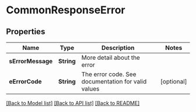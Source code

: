 # CommonResponseError

## Properties
Name | Type | Description | Notes
------------ | ------------- | ------------- | -------------
**sErrorMessage** | **String** | More detail about the error | 
**eErrorCode** | **String** | The error code. See documentation for valid values | [optional] 

[[Back to Model list]](../README.md#documentation-for-models) [[Back to API list]](../README.md#documentation-for-api-endpoints) [[Back to README]](../README.md)


